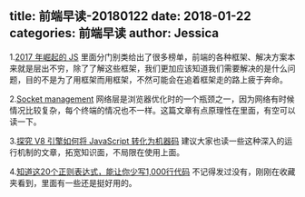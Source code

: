 title: 前端早读-20180122
date: 2018-01-22
categories: 前端早读
author: Jessica
---

1.[2017 年崛起的 JS](https://zhuanlan.zhihu.com/p/33163673?group_id=938687089106272256)
里面分门别类给出了很多榜单，前端的各种框架、解决方案本来就是层出不穷，除了了解这些框架，我们更加应该知道我们需要解决的是什么问题，目的不是为了用框架而用框架，不然可能会在追着框架走的路上疲于奔命。

2.[Socket management](https://blog.sessionstack.com/how-modern-web-browsers-accelerate-performance-the-networking-layer-f6efaf7bfcf4)
网络层是浏览器优化时的一个瓶颈之一，因为网络有时候情况比较复杂，每个终端的情况也不一样。这篇文章有点原理性在里面，有空可以读一下。

3.[探究 V8 引擎如何将 JavaScript 转化为机器码](https://medium.freecodecamp.org/understanding-the-core-of-nodejs-the-powerful-chrome-v8-engine-79e7eb8af964)
建议大家也读一些这种深入的运行机制的文章，拓宽知识面，不局限在使用上面。

4.[知道这20个正则表达式，能让你少写1,000行代码](https://zhuanlan.zhihu.com/p/29163295)
不记得发过没有，刚刚在收藏夹看到，里面有一些还是挺好用的。

